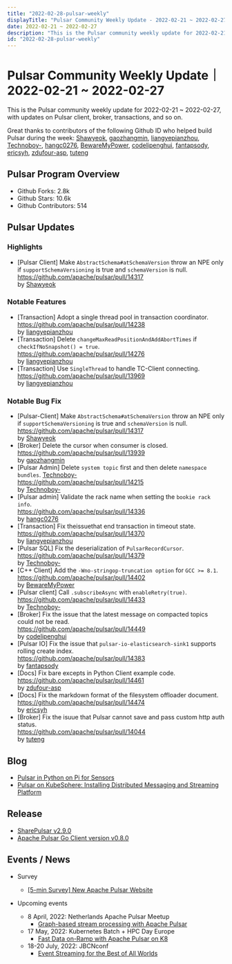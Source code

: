 ```yaml
---
title: "2022-02-28-pulsar-weekly"
displayTitle: "Pulsar Community Weekly Update - 2022-02-21 ~ 2022-02-27"
date: 2022-02-21 ~ 2022-02-27
description: "This is the Pulsar community weekly update for 2022-02-21 ~ 2022-02-27, with updates on Pulsar client, broker, transactions, and so on."
id: "2022-02-28-pulsar-weekly"
---
```


# Pulsar Community Weekly Update｜ 2022-02-21 ~ 2022-02-27

This is the Pulsar community weekly update for 2022-02-21 ~ 2022-02-27, with updates on Pulsar client, broker, transactions, and so on.

Great thanks to contributors of the following Github ID who helped build Pulsar during the week: 
[Shawyeok](https://github.com/Shawyeok), [gaozhangmin](https://github.com/gaozhangmin), [liangyepianzhou](https://github.com/liangyepianzhou), [Technoboy-](https://github.com/Technoboy-), [hangc0276](https://github.com/hangc0276), [BewareMyPower](https://github.com/BewareMyPower),  [codelipenghui](https://github.com/codelipenghui), [fantapsody](https://github.com/fantapsody), [ericsyh](https://github.com/ericsyh), [zdufour-asp](https://github.com/zdufour-asp), [tuteng](https://github.com/tuteng)

## Pulsar Program Overview
- Github Forks: 2.8k
- Github Stars: 10.6k
- Github Contributors: 514

## Pulsar Updates
### Highlights
- [Pulsar Client] Make `AbstractSchema#atSchemaVersion` throw an NPE only if `supportSchemaVersioning` is true and `schemaVersion` is null.
 <br>https://github.com/apache/pulsar/pull/14317 
 <br>by [Shawyeok](https://github.com/Shawyeok)

### Notable Features
- [Transaction] Adopt a single thread pool in  transaction coordinator.
 <br>https://github.com/apache/pulsar/pull/14238 
 <br>by [liangyepianzhou](https://github.com/liangyepianzhou)
- [Transaction] Delete `changeMaxReadPositionAndAddAbortTimes` if `checkIfNoSnapshot() = true`.
 <br>https://github.com/apache/pulsar/pull/14276 
 <br>by [liangyepianzhou](https://github.com/liangyepianzhou)
- [Transaction] Use `SingleThread` to handle TC-Client connecting.
 <br>https://github.com/apache/pulsar/pull/13969 
 <br>by [liangyepianzhou](https://github.com/liangyepianzhou)


### Notable Bug Fix
- [Pulsar-Client] Make `AbstractSchema#atSchemaVersion` throw an NPE only if `supportSchemaVersioning` is true and `schemaVersion` is null.
 <br>https://github.com/apache/pulsar/pull/14317 
 <br>by [Shawyeok](https://github.com/Shawyeok)
- [Broker] Delete the cursor when consumer is closed.
 <br>https://github.com/apache/pulsar/pull/13939 
 <br>by [gaozhangmin](https://github.com/gaozhangmin)
- [Pulsar Admin] Delete `system topic` first and then delete `namespace bundles`.
 [Technoboy-](https://github.com/Technoboy-)
 <br>https://github.com/apache/pulsar/pull/14215 
 <br>by [Technoboy-](https://github.com/Technoboy-)
- [Pulsar admin] Validate the rack name when setting the `bookie rack info`.
 <br>https://github.com/apache/pulsar/pull/14336 
 <br>by [hangc0276](https://github.com/hangc0276)
- [Transaction] Fix theissuethat end transaction in timeout state.
 <br>https://github.com/apache/pulsar/pull/14370 
 <br>by [liangyepianzhou](https://github.com/liangyepianzhou)
- [Pulsar SQL] Fix the deserialization of `PulsarRecordCursor`.
 <br>https://github.com/apache/pulsar/pull/14379 
 <br>by [Technoboy-](https://github.com/Technoboy-)
- [C++ Client]  Add the `-Wno-stringop-truncation option` for `GCC >= 8.1`.
 <br>https://github.com/apache/pulsar/pull/14402 
 <br>by [BewareMyPower](https://github.com/BewareMyPower)
- [Pulsar client] Call `.subscribeAsync` with `enableRetry(true)`.
 <br>https://github.com/apache/pulsar/pull/14433 
 <br>by [Technoboy-](https://github.com/Technoboy-)
- [Broker] Fix the issue that the latest message on compacted topics could not be read.
 <br>https://github.com/apache/pulsar/pull/14449 
 <br>by [codelipenghui](https://github.com/codelipenghui)
- [Pulsar IO] Fix the issue that `pulsar-io-elasticsearch-sink1` supports rolling create index. 
 <br>https://github.com/apache/pulsar/pull/14383 
 <br>by [fantapsody](https://github.com/fantapsody)
- [Docs] Fix bare excepts in Python Client example code.
 <br>https://github.com/apache/pulsar/pull/14461 
 <br>by [zdufour-asp](https://github.com/zdufour-asp)
- [Docs] Fix the markdown format of the filesystem offloader document.
 <br>https://github.com/apache/pulsar/pull/14474 
 <br>by [ericsyh](https://github.com/ericsyh)
- [Broker] Fix the isuue that Pulsar cannot save and pass custom http auth status.
 <br>https://github.com/apache/pulsar/pull/14044 
 <br>by [tuteng](https://github.com/tuteng)

## Blog
- [Pulsar in Python on Pi for Sensors](https://dzone.com/articles/pulsar-in-python-on-pi)
- [Pulsar on KubeSphere: Installing Distributed Messaging and Streaming Platform](https://dzone.com/articles/pulsar-on-kubesphere-installing-distributed-messaging-and-streaming-platform)

## Release
- [SharePulsar v2.9.0](https://www.nuget.org/packages/SharpPulsar/2.9.0)
- [Apache Pulsar Go Client version v0.8.0](https://t.co/yHkVf8V6kg)

## Events / News
- Survey
    - [[5-min Survey] New Apache Pulsar Website](https://forms.office.com/pages/responsepage.aspx?id=DQSIkWdsW0yxEjajBLZtrQAAAAAAAAAAAAZAAOjIXw9UMFkzWUM0Q0JVSEtXWVY3SlM0UUMzQkxJVC4u)

- Upcoming events
    - 8 April, 2022: Netherlands Apache Pulsar Meetup
        - [Graph-based stream processing with Apache Pulsar](https://www.meetup.com/netherlands-apache-pulsar-meetup/events/284660180/)
    - 17 May, 2022: Kubernetes Batch + HPC Day Europe
        - [Fast Data on-Ramp with Apache Pulsar on K8](https://kubernetesbatchdayeu22.sched.com/event/10F0q)
    - 18-20 July, 2022: JBCNconf
        - [Event Streaming for the Best of All Worlds](https://www.jbcnconf.com/2022/infoTalk.html?id=62324db53a63410bd73c06e4&utm_source=twitter&utm_medium=socialmedia)
